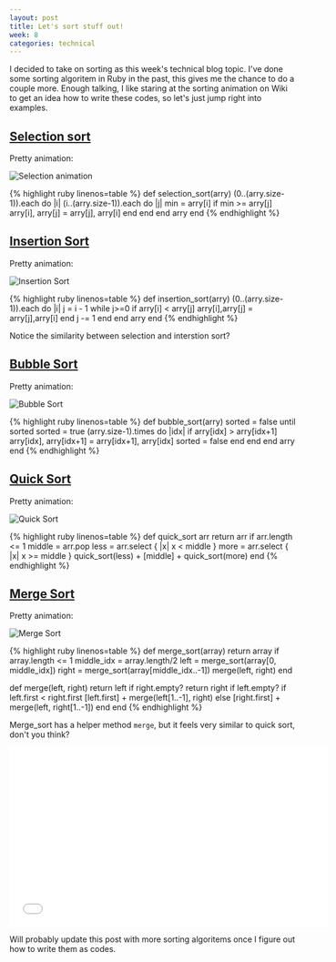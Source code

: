 ```yaml
---
layout: post
title: Let's sort stuff out!
week: 8
categories: technical
---
```

I decided to take on sorting as this week's technical blog topic. I've done some sorting algoritem in Ruby in the past, this gives me the chance to do a couple more. Enough talking, I like staring at the sorting animation on Wiki to get an idea how to write these codes, so let's just jump right into examples.

[Selection sort](http://en.wikipedia.org/wiki/Selection_sort)
----
Pretty animation:

![Selection animation](http://wiki.ibcsstudent.org/images/9/94/Selection-Sort-Animation.gif)

{% highlight ruby linenos=table %}
def selection_sort(arry)
  (0..(arry.size-1)).each do |i|
    (i..(arry.size-1)).each do |j|
      min = arry[i]
      if min >= arry[j]
        arry[i], arry[j] = arry[j], arry[i]
      end
    end
  end
  arry
end
{% endhighlight %}

[Insertion Sort](http://en.wikipedia.org/wiki/Insertion_sort)
---
Pretty animation:

![Insertion Sort](http://upload.wikimedia.org/wikipedia/commons/0/0f/Insertion-sort-example-300px.gif)

{% highlight ruby linenos=table %}
def insertion_sort(arry)
  (0..(arry.size-1)).each do |i|
    j = i - 1
    while j>=0
      if arry[i] < arry[j]
        arry[i],arry[j] = arry[j],arry[i]
      end
      j -= 1
    end
  end
  arry
end
{% endhighlight %}

Notice the similarity between selection and interstion sort?

[Bubble Sort](http://en.wikipedia.org/wiki/Bubble_sort)
---
Pretty animation:

![Bubble Sort](http://upload.wikimedia.org/wikipedia/commons/c/c8/Bubble-sort-example-300px.gif)

{% highlight ruby linenos=table %}
def bubble_sort(arry)
  sorted = false
  until sorted
    sorted = true
    (arry.size-1).times do |idx|
      if arry[idx] > arry[idx+1]
        arry[idx], arry[idx+1] = arry[idx+1], arry[idx]
        sorted = false
      end
    end
  end
  arry
end
{% endhighlight %}

[Quick Sort](http://en.wikipedia.org/wiki/Quicksort)
---
Pretty animation:

![Quick Sort](http://upload.wikimedia.org/wikipedia/commons/9/9c/Quicksort-example.gif)

{% highlight ruby linenos=table %}
def quick_sort arr
  return arr if arr.length <= 1
  middle = arr.pop
  less = arr.select { |x| x < middle }
  more = arr.select { |x| x >= middle }
  quick_sort(less) + [middle] + quick_sort(more)
end
{% endhighlight %}

[Merge Sort](http://en.wikipedia.org/wiki/Merge_sort)
---
Pretty animation:

![Merge Sort](http://upload.wikimedia.org/wikipedia/commons/c/cc/Merge-sort-example-300px.gif)

{% highlight ruby linenos=table %}
def merge_sort(array)
  return array if array.length <= 1
  middle_idx = array.length/2
  left = merge_sort(array[0, middle_idx])
  right = merge_sort(array[middle_idx..-1])
  merge(left, right)
end

def merge(left, right)
  return left if right.empty?
  return right if left.empty?
  if left.first < right.first
    [left.first] + merge(left[1..-1], right)
  else
    [right.first] + merge(left, right[1..-1])
  end
end
{% endhighlight %}

Merge_sort has a helper method `merge`, but it feels very similar to quick sort, don't you think?

<iframe width="560" height="315" src="//www.youtube.com/embed/es2T6KY45cA" frameborder="0" allowfullscreen></iframe>

Will probably update this post with more sorting algoritems once I figure out how to write them as codes.